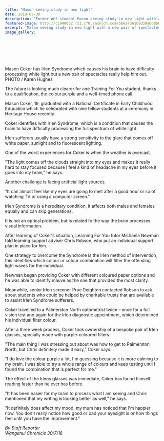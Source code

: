 ```yaml
---
title: "Mason seeing study in new light"
date: 2018-07-30
description: "Former WHS student Mason seeing study in new light with a new pair of spectacles..."
featured-image: http://c1940652.r52.cf0.rackcdn.com/5b6a7061b8d39a6d050006ba/Mason-Coker-ex-Chron-30-July.gif
excerpt: "Mason seeing study in new light with a new pair of spectacles."
image_gallery:
    
    
    
    
    
---
```


<p><span>Mason Coker has Irlen Syndrome which causes his brain to have difficulty processing white light but a new pair of spectacles really help him out. <br />PHOTO / Karen Hughes</span></p>
<p class="element element-paragraph">The future is looking much clearer for one Training For You student, thanks to a qualification, the colour purple and a well-timed phone call.</p>
<p class="element element-paragraph">Mason Coker, 19, graduated with a National Certificate in Early Childhood Education which he celebrated with nine fellow students at a ceremony in Heritage House recently.</p>
<p class="element element-paragraph">Coker identifies with Irlen Syndrome, which is a condition that causes the brain to have difficulty processing the full spectrum of white light.</p>
<p class="element element-paragraph">Irlen sufferers usually have a strong sensitivity to the glare that comes off white paper, sunlight and to fluorescent lighting.</p>
<p class="element element-paragraph">One of the worst experiences for Coker is when the weather is overcast.</p>
<p class="element element-paragraph">"The light comes off the clouds straight into my eyes and makes it really hard to stay focused because I feel a kind of headache in my eyes before it goes into my brain," he says.</p>
<p class="element element-paragraph">Another challenge is facing artificial light sources.</p>
<p class="element element-paragraph">"It can almost feel like my eyes are going to melt after a good hour or so of watching TV or using a computer screen."</p>
<p class="element element-paragraph">Irlen Syndrome is a hereditary condition, it affects both males and females equally and can skip generations.</p>
<p class="element element-paragraph">It is not an optical problem, but is related to the way the brain processes visual information.</p>
<p class="element element-paragraph">After learning of Coker's situation, Learning For You tutor Michaela Newman told learning support adviser Chris Robson, who put an individual support plan in place for him.</p>
<p class="element element-paragraph">One strategy to overcome the Syndrome is the Irlen method of intervention, this identifies which colour or colour combination will filter the offending light waves for the individual.</p>
<p class="element element-paragraph">Newman began providing Coker with different coloured paper options and he was able to identify mauve as the one that provided the most clarity.</p>
<p class="element element-paragraph">Meanwhile, senior Irlen screener Prue Deighton contacted Robson to ask about students who could be helped by charitable trusts that are available to assist Irlen Syndrome sufferers.</p>
<p class="element element-paragraph">Coker travelled to a Palmerston North optometrist twice &ndash; once for a full vision test and again for the Irlen diagnostic appointment, which determined his individual filter colour.</p>
<p class="element element-paragraph">After a three week process, Coker took ownership of a bespoke pair of Irlen glasses, specially made with purple-coloured filters.</p>
<p class="element element-paragraph">"The main thing I was stressing out about was how to get to Palmerston North, but Chris definitely made it easy," Coker says.</p>
<p class="element element-paragraph">"I do love the colour purple a lot, I'm guessing because it is more calming to my brain. I was able to try a whole range of colours and keep testing until I found the combination that is perfect for me."</p>
<p class="element element-paragraph">The effect of the Irlens glasses was immediate, Coker has found himself reading faster than he ever has before.</p>
<p class="element element-paragraph">"It has been easier for my brain to process what I am seeing and Chris mentioned that my writing is looking better as well," he says.</p>
<p class="element element-paragraph">"It definitely does affect my mood, my mum has noticed that I'm happier now. You don't really notice how good or bad your eyesight is or how things feel until you have the improvement."</p>
<p><em>By Staff Reporter<br />Wanganui Chronicle 30/7/18</em></p>

